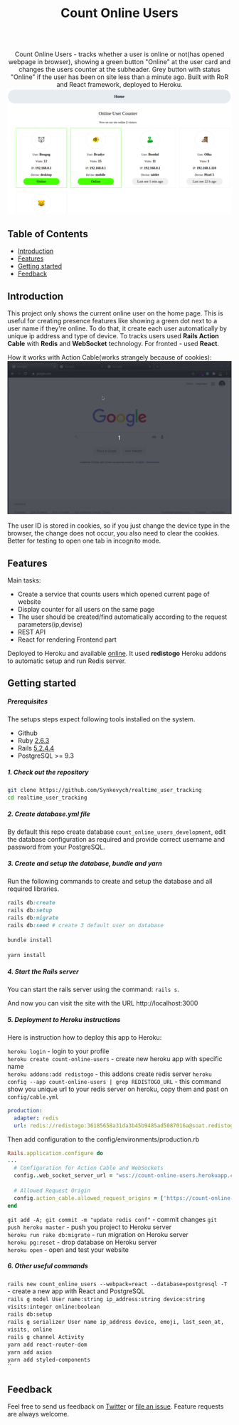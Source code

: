 <h1 align="center"> Count Online Users </h1> <br>
<br/>
<p align="center">
  Count Online Users - tracks whether a user is online or not(has opened webpage in browser), showing a green button "Online" at the user card and changes the users counter at the subheader. Grey button with status "Online" if the user has been on site less than a minute ago. Built with RoR and React framework, deployed to Heroku.

  <img src="public/index.png">
</p>

## Table of Contents

- [Introduction](#introduction)
- [Features](#features)
- [Getting started](#getting-started)
- [Feedback](#feedback)

<!-- END doctoc generated TOC please keep comment here to allow auto update -->

## Introduction

This project only shows the current online user on the home page. This is useful for creating presence features like showing a green dot next to a user name if they're online.
To do that, it create each user automatically by unique ip address and type of device. To tracks users used **Rails Action Cable** with **Redis** and **WebSocket** technology. For fronted - used **React**.

How it works with Action Cable(works strangely because of cookies):
![demo](public/demo.gif)

The user ID is stored in cookies, so if you just change the device type in the browser, the change does not occur, you also need to clear the cookies. Better for testing to open one tab in incognito mode.

## Features

Main tasks:

* Create a service that counts users which opened current page of website
* Display counter for all users on the same page
* The user should be created/find automatically according to the request parameters(ip,devise)
* REST API
* React for rendering Frontend part

Deployed to Heroku and available [online](https://count-online-users.herokuapp.com/). It used **redistogo** Heroku addons to automatic setup and run Redis server.

## Getting started

##### Prerequisites

The setups steps expect following tools installed on the system.

- Github
- Ruby [2.6.3](https://www.ruby-lang.org/en/news/2019/04/17/ruby-2-6-3-released/)
- Rails [5.2.4.4](https://weblog.rubyonrails.org/2020/5/18/Rails-5-2-4-3-and-6-0-3-1-have-been-released/)
- PostgreSQL >= 9.3

##### 1. Check out the repository

```bash
git clone https://github.com/Synkevych/realtime_user_tracking
cd realtime_user_tracking
```

##### 2. Create database.yml file

By default this repo create database `count_online_users_development`, edit the database configuration as required and provide correct username and password from your PostgreSQL.

##### 3. Create and setup the database, bundle and yarn

Run the following commands to create and setup the database and all required libraries.

```ruby
rails db:create
rails db:setup
rails db:migrate
rails db:seed # create 3 default user on database

bundle install

yarn install
```

##### 4. Start the Rails server

You can start the rails server using the command: `rails s`.

And now you can visit the site with the URL http://localhost:3000

##### 5. Deployment to Heroku instructions

Here is instruction how to deploy this app to Heroku:

`heroku login` - login to your profile  
`heroku create count-online-users` - create new heroku app with specific name  
`heroku addons:add redistogo` - this addons create redis server
`heroku config --app count-online-users | grep REDISTOGO_URL` - this command show you unique url to your redis server on heroku, copy them and past on `config/cable.yml`

```yml
production:
  adapter: redis
  url: redis://redistogo:36185658a31da3b45b9485ad5087016a@soat.redistogo.com:10775/
```

Then add configuration to the config/environments/production.rb

```ruby
Rails.application.configure do
...
  # Configuration for Action Cable and WebSockets
  config..web_socket_server_url = "wss://count-online-users.herokuapp.com/cable"

  # Allowed Request Origin 
  config.action_cable.allowed_request_origins = ['https://count-online-users.herokuapp.com', 'http://count-online-users.herokuapp.com']
end
```

`git add -A; git commit -m "update redis conf"` - commit changes
`git push heroku master` - push you project to Heroku server  
`heroku run rake db:migrate` - run migration on Heroku server  
`heroku pg:reset` - drop database on Heroku server  
`heroku open` - open and test your website  

##### 6. Other useful commands

`rails new count_online_users --webpack=react --database=postgresql -T` - create a new app with React and PostgreSQL  
`rails g model User name:string ip_address:string device:string visits:integer online:boolean`  
`rails db:setup`  
`rails g serializer User name ip_address device, emoji, last_seen_at, visits, online`  
`rails g channel Activity`  
`yarn add react-router-dom`  
`yarn add axios`  
`yarn add styled-components`  
``

## Feedback

Feel free to send us feedback on [Twitter](https://twitter.com/synkevych) or [file an issue](https://github.com/Synkevych/realtime_user_tracking/issues/new). Feature requests are always welcome.
